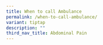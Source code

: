 ```yaml
---
title: When to call Ambulance
permalink: /when-to-call-ambulance/
variant: tiptap
description: ""
third_nav_title: Abdominal Pain
---
```

<p></p>